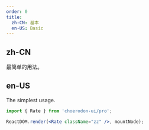 ```yaml
---
order: 0
title:
  zh-CN: 基本
  en-US: Basic
---
```


## zh-CN

最简单的用法。

## en-US

The simplest usage.

````jsx
import { Rate } from 'choerodon-ui/pro';

ReactDOM.render(<Rate className="zz" />, mountNode);
````
